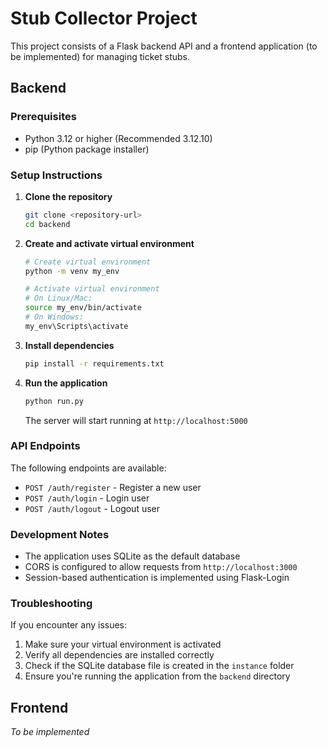 # Stub Collector Project

This project consists of a Flask backend API and a frontend application (to be implemented) for managing ticket stubs.

## Backend

### Prerequisites
- Python 3.12 or higher (Recommended 3.12.10)
- pip (Python package installer)

### Setup Instructions

1. **Clone the repository**
   ```bash
   git clone <repository-url>
   cd backend
   ```

2. **Create and activate virtual environment**
   ```bash
   # Create virtual environment
   python -m venv my_env

   # Activate virtual environment
   # On Linux/Mac:
   source my_env/bin/activate
   # On Windows:
   my_env\Scripts\activate
   ```

3. **Install dependencies**
   ```bash
   pip install -r requirements.txt
   ```

4. **Run the application**
   ```bash
   python run.py
   ```
   The server will start running at `http://localhost:5000`

### API Endpoints

The following endpoints are available:

- `POST /auth/register` - Register a new user
- `POST /auth/login` - Login user
- `POST /auth/logout` - Logout user

### Development Notes

- The application uses SQLite as the default database
- CORS is configured to allow requests from `http://localhost:3000`
- Session-based authentication is implemented using Flask-Login

### Troubleshooting

If you encounter any issues:

1. Make sure your virtual environment is activated
2. Verify all dependencies are installed correctly
3. Check if the SQLite database file is created in the `instance` folder
4. Ensure you're running the application from the `backend` directory 


## Frontend
*To be implemented*